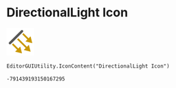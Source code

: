 # DirectionalLight Icon
![](/img/DirectionalLight%20Icon.png)

``` CSharp
EditorGUIUtility.IconContent("DirectionalLight Icon")
```
```
-791439193150167295
```
